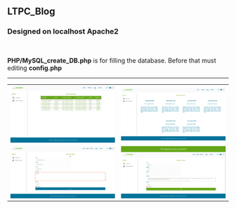 ## LTPC_Blog
### Designed on localhost Apache2
<br>

 **PHP/MySQL_create_DB.php** is for filling the database. Before that must editing **config.php**
 ___
  
 <table>
  <tr>
    <td><img src="https://github.com/VoltG3/PHP_MySQL/blob/master/LTPC_blog/img/LTPC_blog_1.png" style ="width: auto;" alt="img"></td>
    <td><img src="https://github.com/VoltG3/PHP_MySQL/blob/master/LTPC_blog/img/LTPC_blog_2.png" style ="width: aito;" alt="img"></td>
  <tr>
  <tr>
    <td><img src="https://github.com/VoltG3/PHP_MySQL/blob/master/LTPC_blog/img/LTPC_blog_3.png" style ="width: auto;" alt="img"></td>
    <td><img src="https://github.com/VoltG3/PHP_MySQL/blob/master/LTPC_blog/img/LTPC_blog_4.png" style ="width: aito;" alt="img"></td>
  <tr>
 </table>
